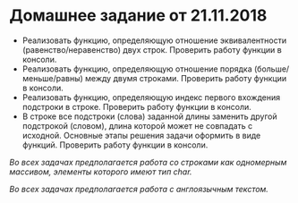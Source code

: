  # Домашнее задание от 21.11.2018  

- Реализовать функцию, определяющую отношение эквивалентности (равенство/неравенство) двух строк. Проверить работу функции в консоли.
- Реализовать функцию, определяющую отношение порядка (больше/меньше/равны) между двумя строками. Проверить работу функции в консоли.
- Реализовать функцию, определяющую индекс первого вхождения подстроки в строке. Проверить работу функции в консоли.
- В строке все подстроки (слова) заданной длины заменить другой подстрокой (словом), длина которой может не совпадать с исходной. Основные этапы решения задачи оформить в виде функций. Проверить работу функции в консоли.

*Во всех задачах предполагается работа со строками как одномерным массивом, элементы которого имеют тип char.*

*Во всех задачах предполагается работа с англоязычным текстом.*
